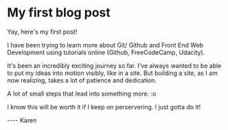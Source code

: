 # My first blog post

Yay, here's my first post! 

I have been trying to learn more about Git/ Github and Front End Web Development using tutorials online (Github, FreeCodeCamp, Udacity). 

It's been an incredibly exciting journey so far. I've always wanted to be able to put my ideas into motion visibly, like in a site. But building a site, as I am now realizing, takes a lot of patience and dedication. 

A lot of small steps that lead into something more. :o

I know this will be worth it if I keep on perservering. I just gotta do it! 

---- Karen
